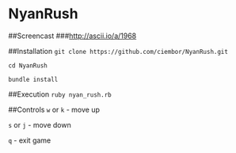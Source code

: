 NyanRush
========

##Screencast
###http://ascii.io/a/1968

##Installation
`git clone https://github.com/ciembor/NyanRush.git`

`cd NyanRush`

`bundle install`

##Execution
`ruby nyan_rush.rb`

##Controls
`w` or `k` - move up

`s` or `j` - move down

`q` - exit game
